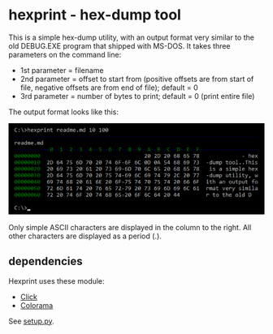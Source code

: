 # hexprint - hex-dump tool
This is a simple hex-dump utility, with an output format very similar to the old DEBUG.EXE program that shipped with MS-DOS. It takes three parameters on the command line:

* 1st parameter = filename
* 2nd parameter = offset to start from (positive offsets are from start of file, negative offsets are from end of file); default = 0
* 3rd parameter = number of bytes to print; default = 0 (print entire file)

The output format looks like this:

![basic usage](images/basicusage.png)

Only simple ASCII characters are displayed in the column to the right. All other characters are displayed as a period (.).

## dependencies
Hexprint uses these module:

* [Click](https://pypi.python.org/pypi/click)
* [Colorama](https://pypi.python.org/pypi/colorama)

See [setup.py](https://github.com/dmahugh/hexprint/blob/master/setup.py).
